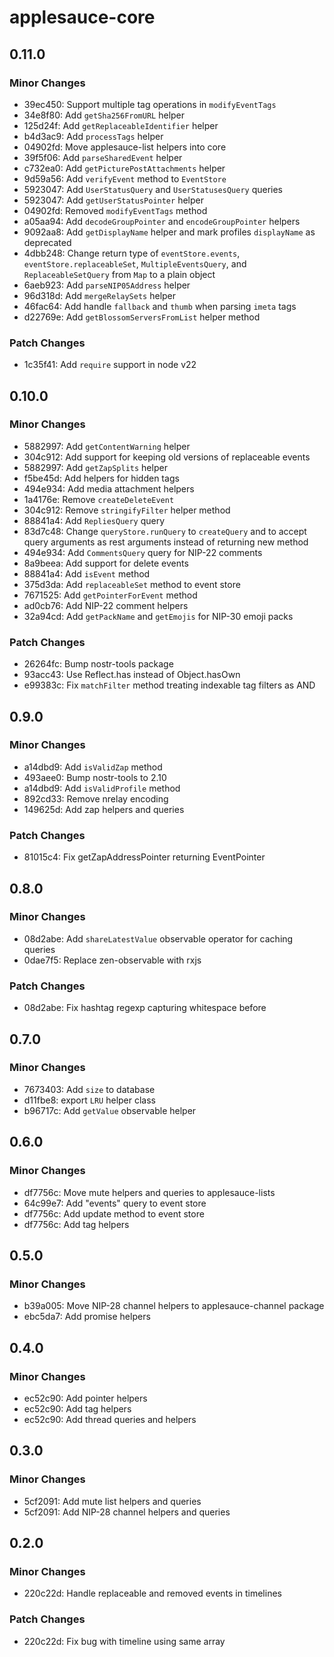 # applesauce-core

## 0.11.0

### Minor Changes

- 39ec450: Support multiple tag operations in `modifyEventTags`
- 34e8f80: Add `getSha256FromURL` helper
- 125d24f: Add `getReplaceableIdentifier` helper
- b4d3ac9: Add `processTags` helper
- 04902fd: Move applesauce-list helpers into core
- 39f5f06: Add `parseSharedEvent` helper
- c732ea0: Add `getPicturePostAttachments` helper
- 9d59a56: Add `verifyEvent` method to `EventStore`
- 5923047: Add `UserStatusQuery` and `UserStatusesQuery` queries
- 5923047: Add `getUserStatusPointer` helper
- 04902fd: Removed `modifyEventTags` method
- a05aa94: Add `decodeGroupPointer` and `encodeGroupPointer` helpers
- 9092aa8: Add `getDisplayName` helper and mark profiles `displayName` as deprecated
- 4dbb248: Change return type of `eventStore.events`, `eventStore.replaceableSet`, `MultipleEventsQuery`, and `ReplaceableSetQuery` from `Map` to a plain object
- 6aeb923: Add `parseNIP05Address` helper
- 96d318d: Add `mergeRelaySets` helper
- 46fac64: Add handle `fallback` and `thumb` when parsing `imeta` tags
- d22769e: Add `getBlossomServersFromList` helper method

### Patch Changes

- 1c35f41: Add `require` support in node v22

## 0.10.0

### Minor Changes

- 5882997: Add `getContentWarning` helper
- 304c912: Add support for keeping old versions of replaceable events
- 5882997: Add `getZapSplits` helper
- f5be45d: Add helpers for hidden tags
- 494e934: Add media attachment helpers
- 1a4176e: Remove `createDeleteEvent`
- 304c912: Remove `stringifyFilter` helper method
- 88841a4: Add `RepliesQuery` query
- 83d7c48: Change `queryStore.runQuery` to `createQuery` and to accept query arguments as rest arguments instead of returning new method
- 494e934: Add `CommentsQuery` query for NIP-22 comments
- 8a9beea: Add support for delete events
- 88841a4: Add `isEvent` method
- 375d3da: Add `replaceableSet` method to event store
- 7671525: Add `getPointerForEvent` method
- ad0cb76: Add NIP-22 comment helpers
- 32a94cd: Add `getPackName` and `getEmojis` for NIP-30 emoji packs

### Patch Changes

- 26264fc: Bump nostr-tools package
- 93acc43: Use Reflect.has instead of Object.hasOwn
- e99383c: Fix `matchFilter` method treating indexable tag filters as AND

## 0.9.0

### Minor Changes

- a14dbd9: Add `isValidZap` method
- 493aee0: Bump nostr-tools to 2.10
- a14dbd9: Add `isValidProfile` method
- 892cd33: Remove nrelay encoding
- 149625d: Add zap helpers and queries

### Patch Changes

- 81015c4: Fix getZapAddressPointer returning EventPointer

## 0.8.0

### Minor Changes

- 08d2abe: Add `shareLatestValue` observable operator for caching queries
- 0dae7f5: Replace zen-observable with rxjs

### Patch Changes

- 08d2abe: Fix hashtag regexp capturing whitespace before

## 0.7.0

### Minor Changes

- 7673403: Add `size` to database
- d11fbe8: export `LRU` helper class
- b96717c: Add `getValue` observable helper

## 0.6.0

### Minor Changes

- df7756c: Move mute helpers and queries to applesauce-lists
- 64c99e7: Add "events" query to event store
- df7756c: Add update method to event store
- df7756c: Add tag helpers

## 0.5.0

### Minor Changes

- b39a005: Move NIP-28 channel helpers to applesauce-channel package
- ebc5da7: Add promise helpers

## 0.4.0

### Minor Changes

- ec52c90: Add pointer helpers
- ec52c90: Add tag helpers
- ec52c90: Add thread queries and helpers

## 0.3.0

### Minor Changes

- 5cf2091: Add mute list helpers and queries
- 5cf2091: Add NIP-28 channel helpers and queries

## 0.2.0

### Minor Changes

- 220c22d: Handle replaceable and removed events in timelines

### Patch Changes

- 220c22d: Fix bug with timeline using same array
